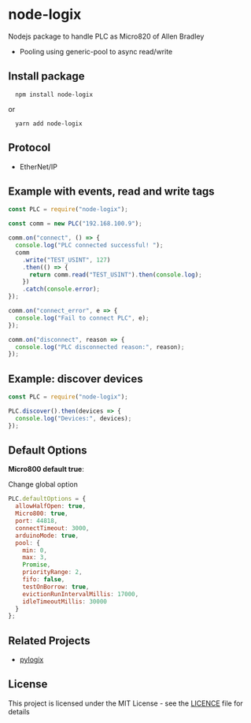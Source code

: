 # node-logix

Nodejs package to handle PLC as Micro820 of Allen Bradley

- Pooling using generic-pool to async read/write

## Install package

```
  npm install node-logix
```

or

```
  yarn add node-logix
```

## Protocol

- EtherNet/IP

## Example with events, read and write tags

```js
const PLC = require("node-logix");

const comm = new PLC("192.168.100.9");

comm.on("connect", () => {
  console.log("PLC connected successful! ");
  comm
    .write("TEST_USINT", 127)
    .then(() => {
      return comm.read("TEST_USINT").then(console.log);
    })
    .catch(console.error);
});

comm.on("connect_error", e => {
  console.log("Fail to connect PLC", e);
});

comm.on("disconnect", reason => {
  console.log("PLC disconnected reason:", reason);
});
```

## Example: discover devices

```js
const PLC = require("node-logix");

PLC.discover().then(devices => {
  console.log("Devices:", devices);
});
```

## Default Options

**Micro800 default true**:

Change global option

```js
PLC.defaultOptions = {
  allowHalfOpen: true,
  Micro800: true,
  port: 44818,
  connectTimeout: 3000,
  arduinoMode: true,
  pool: {
    min: 0,
    max: 3,
    Promise,
    priorityRange: 2,
    fifo: false,
    testOnBorrow: true,
    evictionRunIntervalMillis: 17000,
    idleTimeoutMillis: 30000
  }
};
```

## Related Projects

- [pylogix](https://github.com/dmroeder/pylogix)

## License

This project is licensed under the MIT License - see the [LICENCE](https://github.com/cmseaton42/node-ethernet-ip/blob/master/LICENSE) file for details
